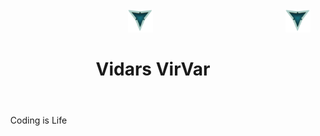 <header>
     <div>
          <img src="./LOOGOO.png" alt="3 Vs logo" id="logo" width="40" height="37" >
          <img align="right" src="./LOOGOO.png" alt="3 Vs logo" id="logo" width="40" height="37" >
     </div>
     
 <div>
      <h1 align="center">Vidars VirVar</h1>
 </div>
 </header>
 
<body>
     <ul>
          <p> Coding is Life</p>
     </ul>
     
</body>

